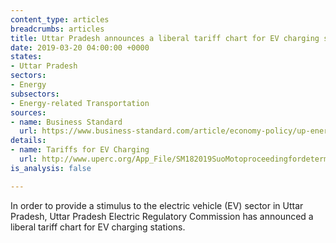 ```yaml
---
content_type: articles
breadcrumbs: articles
title: Uttar Pradesh announces a liberal tariff chart for EV charging stations
date: 2019-03-20 04:00:00 +0000
states:
- Uttar Pradesh
sectors:
- Energy
subsectors:
- Energy-related Transportation
sources:
- name: Business Standard
  url: https://www.business-standard.com/article/economy-policy/up-energy-watchdog-announces-liberal-tariffs-for-electric-vehicle-charging-119030800601_1.html
details:
- name: Tariffs for EV Charging
  url: http://www.uperc.org/App_File/SM182019SuoMotoproceedingfordeterminationofTariffforElectricVehicleCharging-pdf38201915052PM.pdf
is_analysis: false

---
```

In order to provide a stimulus to the electric vehicle (EV) sector in Uttar Pradesh, Uttar Pradesh Electric Regulatory Commission has announced a liberal tariff chart for EV charging stations.